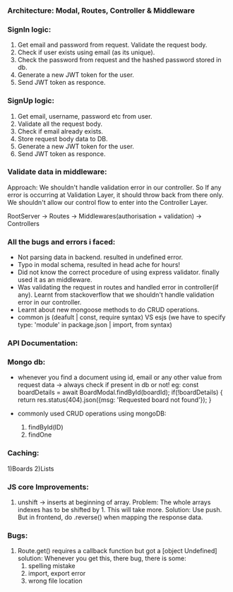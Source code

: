 ### Architecture: Modal, Routes, Controller & Middleware

### SignIn logic:
1) Get email and password from request. Validate the request body.
2) Check if user exists using email (as its unique).
3) Check the password from request and the hashed password stored in db.
4) Generate a new JWT token for the user.
5) Send JWT token as responce.

### SignUp logic: 
1) Get email, username, password etc from user.
2) Validate all the request body.
3) Check if email already exists.
4) Store request body data to DB.
5) Generate a new JWT token for the user.
6) Send JWT token as responce.

### Validate data in middleware:
Approach: We shouldn't handle validation error in our controller. So If any error is occurring at Validation Layer, it should throw back from there only. We shouldn't allow our control flow to enter into the Controller Layer.

RootServer -> Routes -> Middlewares(authorisation + validation) -> Controllers

### All the bugs and errors i faced: 
- Not parsing data in backend. resulted in undefined error.
- Typo in modal schema, resulted in head ache for hours!
- Did not know the correct procedure of using express validator. finally used it as an middleware.
- Was validating the request in routes and handled error in controller(if any). Learnt from stackoverflow that we shouldn't handle validation error in our controller.
- Learnt about new mongoose methods to do CRUD operations.
- common js (deafult | const, require syntax) VS esjs (we have to specify type: 'module' in package.json | import, from syntax)

### API Documentation: 

### Mongo db: 
- whenever you find a document using id, email or any other value from request data -> always check if present in db or not!
    eg: 
        const boardDetails = await BoardModal.findById(boardId);
        if(!boardDetails) {
            return res.status(404).json({msg: 'Requested board not found'});
        }

- commonly used CRUD operations using mongoDB: 
    1) findById(ID)
    2) findOne

### Caching: 
1)Boards
2)Lists

### JS core Improvements:
1) unshift -> inserts at beginning of array. 
   Problem: The whole arrays indexes has to be shifted by 1. 
   This will take more.
   Solution: Use push. But in frontend, do .reverse() when mapping the response data.

### Bugs: 
1) Route.get() requires a callback function but got a [object Undefined]
   solution: Whenever you get this, there bug, there is some: 
   1) spelling mistake
   2) import, export error
   3) wrong file location


